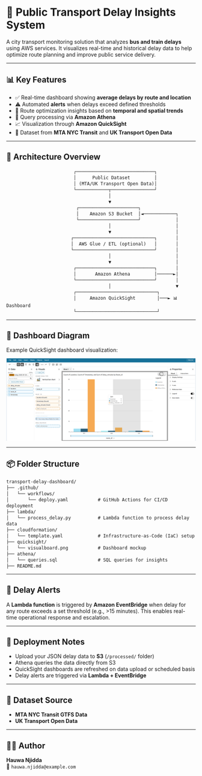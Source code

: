 # 🚦 Public Transport Delay Insights System

A city transport monitoring solution that analyzes **bus and train delays** using AWS services. It visualizes real-time and historical delay data to help optimize route planning and improve public service delivery.

---
## 📊 Key Features

- ✅ Real-time dashboard showing **average delays by route and location**
- ⚠️ Automated **alerts** when delays exceed defined thresholds
- 📍 Route optimization insights based on **temporal and spatial trends**
- 🔎 Query processing via **Amazon Athena**
- 📈 Visualization through **Amazon QuickSight**
- 💾 Dataset from **MTA NYC Transit** and **UK Transport Open Data**

---
## 🧱 Architecture Overview

```plaintext
                         ┌─────────────────────────────┐
                         │      Public Dataset         │
                         │ (MTA/UK Transport Open Data)│
                         └────────────┬────────────────┘
                                      │
                                      ▼
                          ┌──────────────────────┐
                          │    Amazon S3 Bucket  │◄────────────┐
                          └──────────────────────┘             │
                                      │                        │
                                      ▼                        │
                        ┌──────────────────────────────┐       │
                        │  AWS Glue / ETL (optional)   │       │
                        └──────────────────────────────┘       │
                                      │                        │
                                      ▼                        │
                         ┌─────────────────────────────┐       │
                         │       Amazon Athena         │──────►│
                         └─────────────────────────────┘       │
                                      │                        ▼
                         ┌──────────────────────────────┐
                         │     Amazon QuickSight        │───► 📊 Dashboard
                         └──────────────────────────────┘
```

---
## 📍 Dashboard Diagram

Example QuickSight dashboard visualization:

![transport-delay-dashboard](quicksight/visualboard.png)

---
## 📦 Folder Structure

```plaintext
transport-delay-dashboard/
├── .github/
│   └── workflows/
│       └── deploy.yaml           # GitHub Actions for CI/CD deployment
├── lambda/
│   └── process_delay.py          # Lambda function to process delay data
├── cloudformation/
│   └── template.yaml             # Infrastructure-as-Code (IaC) setup
├── quicksight/
│   └── visualboard.png           # Dashboard mockup
├── athena/
│   └── queries.sql               # SQL queries for insights
├── README.md
```
---
## 🚨 Delay Alerts

A **Lambda function** is triggered by **Amazon EventBridge** when delay for any route exceeds a set threshold (e.g., >15 minutes). This enables real-time operational response and escalation.

---
## 🔧 Deployment Notes

- Upload your JSON delay data to **S3** (`/processed/` folder)
- Athena queries the data directly from S3
- QuickSight dashboards are refreshed on data upload or scheduled basis
- Delay alerts are triggered via **Lambda + EventBridge**

---
## 📁 Dataset Source

- **MTA NYC Transit GTFS Data**
- **UK Transport Open Data**

---
## 👩‍💻 Author

**Hauwa Njidda**  
📧 `hauwa.njidda@example.com`

